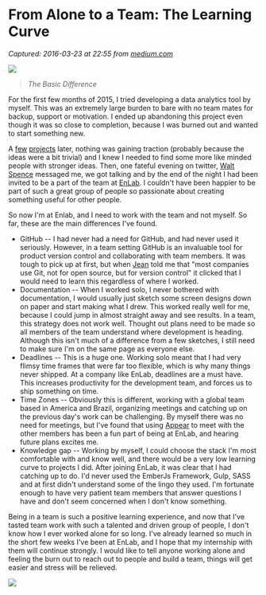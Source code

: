 # From Alone to a Team: The Learning Curve

_Captured: 2016-03-23 at 22:55 from [medium.com](https://medium.com/p/754bc5431fad)_

![](https://cdn-images-1.medium.com/max/1200/1*b60cIpOwCNlBWEYL8GS_pA.png)

> _The Basic Difference_

For the first few months of 2015, I tried developing a data analytics tool by myself. This was an extremely large burden to bare with no team mates for backup, support or motivation. I ended up abandoning this project even though it was so close to completion, because I was burned out and wanted to start something new.

A [few](http://bigtriplist.com) [projects](https://play.google.com/store/apps/details?id=com.ionicframework.bookitout970963&hl=en) later, nothing was gaining traction (probably because the ideas were a bit trivial) and I knew I needed to find some more like minded people with stronger ideas. Then, one fateful evening on twitter, [Walt Spence](https://medium.com/u/c13029ded9f4) messaged me, we got talking and by the end of the night I had been invited to be a part of the team at [EnLab](http://enlab.co/). I couldn't have been happier to be part of such a great group of people so passionate about creating something useful for other people.

So now I'm at Enlab, and I need to work with the team and not myself. So far, these are the main differences I've found.

  * GitHub -- I had never had a need for GitHub, and had never used it seriously. However, in a team setting GitHub is an invaluable tool for product version control and collaborating with team members. It was tough to pick up at first, but when [Jean](https://medium.com/u/acaad8b8d21e) told me that "most companies use Git, not for open source, but for version control" it clicked that I would need to learn this regardless of where I worked.
  * Documentation -- When I worked solo, I never bothered with documentation, I would usually just sketch some screen designs down on paper and start making what I drew. This worked really well for me, because I could jump in almost straight away and see results. In a team, this strategy does not work well. Thought out plans need to be made so all members of the team understand where development is heading. Although this isn't much of a difference from a few sketches, I still need to make sure I'm on the same page as everyone else.
  * Deadlines -- This is a huge one. Working solo meant that I had very flimsy time frames that were far too flexible, which is why many things never shipped. At a company like EnLab, deadlines are a must have. This increases productivity for the development team, and forces us to ship something on time.
  * Time Zones -- Obviously this is different, working with a global team based in America and Brazil, organizing meetings and catching up on the previous day's work can be challenging. By myself there was no need for meetings, but I've found that using [Appear](http://appear.in/) to meet with the other members has been a fun part of being at EnLab, and hearing future plans excites me.
  * Knowledge gap -- Working by myself, I could choose the stack I'm most comfortable with and know well, and there would be a very low learning curve to projects I did. After joining EnLab, it was clear that I had catching up to do. I'd never used the EmberJs Framework, Gulp, SASS and at first didn't understand some of the lingo they used. I'm fortunate enough to have very patient team members that answer questions I have and don't seem concerned when I don't know something.

Being in a team is such a positive learning experience, and now that I've tasted team work with such a talented and driven group of people, I don't know how I ever worked alone for so long. I've already learned so much in the short few weeks I've been at EnLab, and I hope that my internship with them will continue strongly. I would like to tell anyone working alone and feeling the burn out to reach out to people and build a team, things will get easier and stress will be relieved.

![](https://cdn-images-1.medium.com/max/800/1*V2swEWyRqtQDYPyg_ebixQ.png)
